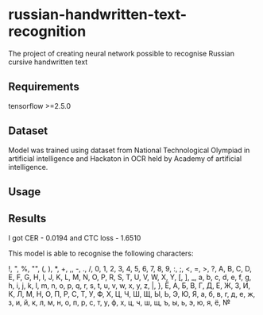# russian-handwritten-text-recognition
The project of creating neural network possible to recognise Russian cursive handwritten text
## Requirements
tensorflow >=2.5.0

## Dataset
Model was trained using dataset from National Technological Olympiad in artificial intelligence and Hackaton in OCR held by Academy of artificial intelligence.

## Usage

## Results

I got CER - 0.0194 and CTC loss - 1.6510

This model is able to recognise the following characters:


!, ", %, "", (, ), *, +, ,, -, ., /, 0, 1, 2, 3, 4, 5, 6, 7, 8, 9, :, ;, <, =, >, ?, A, B, C, D, E, F, G, H, I, J, K, L, M, N, O, P, R, S, T, U, V, W, X, Y, [, ], _, a, b, c, d, e, f, g, h, i, j, k, l, m, n, o, p, q, r, s, t, u, v, w, x, y, z, |, }, Ё, А, Б, В, Г, Д, Е, Ж, З, И, К, Л, М, Н, О, П, Р, С, Т, У, Ф, Х, Ц, Ч, Ш, Щ, Ы, Ь, Э, Ю, Я, а, б, в, г, д, е, ж, з, и, й, к, л, м, н, о, п, р, с, т, у, ф, х, ц, ч, ш, щ, ъ, ы, ь, э, ю, я, ё, №





